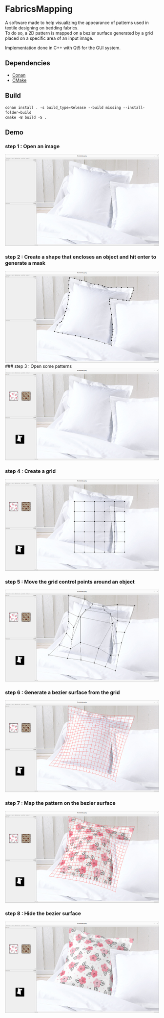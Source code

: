 # FabricsMapping

<p>
A software made to help visualizing the appearance of patterns used in textile designing on bedding fabrics.<br/>
To do so, a 2D pattern is mapped on a bezier surface generated by a grid placed on a specific area of an input image.<br/>
<p/>
<p>
Implementation done in C++ with Qt5 for the GUI system.
<p/>

## Dependencies

- [Conan](https://conan.io/)
- [CMake](https://cmake.org/)

## Build

```
conan install . -s build_type=Release --build missing --install-folder=build
cmake -B build -S .
```

## Demo

### step 1 : Open an image

<img alt="step1" src="imgs/step1.png"/>

### step 2 : Create a shape that encloses an object and hit enter to generate a mask

<img alt="step2" src="imgs/step2.png"/>
<br/>
### step 3 : Open some patterns

<img alt="step3" src="imgs/step3.png"/>

### step 4 : Create a grid

<img alt="step4" src="imgs/step4.png"/>

### step 5 : Move the grid control points around an object

<img alt="step5" src="imgs/step5.png"/>

### step 6 : Generate a bezier surface from the grid

<img alt="step6" src="imgs/step6.png"/>

### step 7 : Map the pattern on the bezier surface

<img alt="step7" src="imgs/step7.png"/>

### step 8 : Hide the bezier surface

<img alt="step8" src="imgs/step8.png"/>
